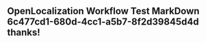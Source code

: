 <properties
ms.topic="hero-topic"
ms.test1="hero-topic"
ms.test2="test"/>

## OpenLocalization Workflow Test MarkDown 6c477cd1-680d-4cc1-a5b7-8f2d39845d4d thanks!
